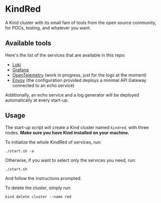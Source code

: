 # KindRed

A Kind cluster with its small fam of tools from the open source community, for POCs, testing, and whatever you want.

## Available tools

Here's the list of the services that are available in this repo:

- [Loki](https://grafana.com/oss/loki/)
- [Grafana](https://grafana.com/grafana/)
- [OpenTelemetry](https://opentelemetry.io/) (work in progress, just for the logs at the moment)
- [Envoy](https://www.envoyproxy.io/) (the configuration provided deploys a minimal API Gateway connected to an echo service)

Additionally, an echo service and a log generator will be deployed automatically at every start-up.

## Usage

The start-up script will create a Kind cluster named `kindred`, with three nodes. **Make sure you have Kind installed on your machine.**

To initialize the whole KindRed of services, run:

    ./start.sh -a

Otherwise, if you want to select only the services you need, run:

    ./start.sh

And follow the instructions prompted.

To delete the cluster, simply run:

    kind delete cluster --name red
